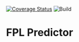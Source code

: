 [![Coverage Status](https://coveralls.io/repos/github/bjeffrey92/fpl_predictor/badge.svg?branch=main)](https://coveralls.io/github/bjeffrey92/fpl_predictor?branch=main)
![Build](https://github.com/bjeffrey92/fpl_predictor/actions/workflows/build-and-test.yml/badge.svg?branch=main)

# FPL Predictor
